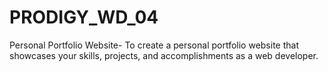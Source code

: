 # PRODIGY_WD_04
Personal Portfolio Website- To create a personal portfolio website that showcases your skills, projects, and accomplishments as a web developer. 
